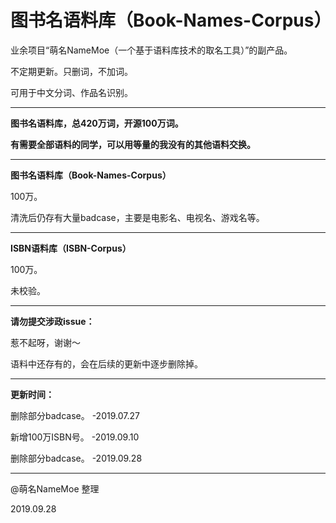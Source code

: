# 图书名语料库（Book-Names-Corpus）
业余项目“萌名NameMoe（一个基于语料库技术的取名工具）”的副产品。

不定期更新。只删词，不加词。

可用于中文分词、作品名识别。

---

<strong>图书名语料库，总420万词，开源100万词。</strong>

<strong>有需要全部语料的同学，可以用等量的我没有的其他语料交换。</strong>

---

<strong>图书名语料库（Book-Names-Corpus）</strong>

100万。

清洗后仍存有大量badcase，主要是电影名、电视名、游戏名等。

---

<strong>ISBN语料库（ISBN-Corpus）</strong>

100万。

未校验。

---

<strong>请勿提交涉政issue：</strong>

惹不起呀，谢谢～

语料中还存有的，会在后续的更新中逐步删除掉。

---

<strong>更新时间：</strong>

删除部分badcase。 -2019.07.27

新增100万ISBN号。 -2019.09.10

删除部分badcase。 -2019.09.28

---

@萌名NameMoe 整理

2019.09.28
